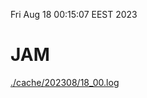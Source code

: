 Fri Aug 18 00:15:07 EEST 2023
# JAM
<a href='./cache/202308/18_00.log'>./cache/202308/18_00.log</a>
